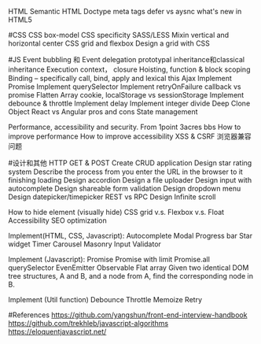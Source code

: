 HTML
Semantic HTML
Doctype
meta tags
defer vs aysnc
what's new in HTML5


#CSS
CSS box-model
CSS specificity
SASS/LESS
Mixin
vertical and horizontal center
CSS grid and flexbox
Design a grid with CSS


#JS
Event bubbling 和 Event delegation
prototypal inheritance和classical inheritance
Execution context， closure
Hoisting, function & block scoping
Binding – specifically call, bind, apply and lexical this
Ajax
Implement Promise
Implement querySelector
Implement retryOnFailure
callback vs promise
Flatten Array
cookie, localStorage vs sessionStorage
Implement debounce & throttle
Implement delay
Implement integer divide
Deep Clone Object
React vs Angular pros and cons
State management


Performance, accessibility and security. From 1point 3acres bbs
How to improve performance
How to improve accessibility
XSS & CSRF
浏览器兼容问题



#设计和其他
HTTP GET & POST
Create CRUD application
Design star rating system
Describe the process from you enter the URL in the browser to  it finishing loading
Design accordion
Design a file uploader
Design input with autocomplete
Design shareable form validation
Design dropdown menu
Design datepicker/timepicker
REST vs RPC
Design Infinite scroll


How to hide element (visually hide)
CSS grid v.s. Flexbox v.s. Float
Accessibility
SEO optimization

Implement(HTML, CSS, Javascript):
Autocomplete
Modal
Progress bar
Star widget
Timer
Carousel
Masonry
Input Validator

Implement (Javascript):
Promise
Promise with limit
Promise.all
querySelector
EvenEmitter
Observable
Flat array
Given two identical DOM tree structures, A and B, and a node from A, find the corresponding node in B.


Implement (Util function)
Debounce
Throttle
Memoize
Retry





#References
https://github.com/yangshun/front-end-interview-handbook
https://github.com/trekhleb/javascript-algorithms
https://eloquentjavascript.net/
